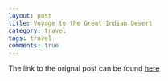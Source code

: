 ```yaml
---
layout: post
title: Voyage to the Great Indian Desert
category: travel 
tags: travel 
comments: true
---
```


The link to the orignal post can be found [here](https://90percenthumour.wordpress.com/2015/06/22/voyage-to-the-great-indian-desert/)

